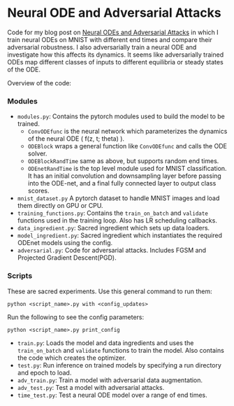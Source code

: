 # Neural ODE and Adversarial Attacks

Code for my blog post on [Neural ODEs and Adversarial Attacks](https://rajatvd.github.io/Neural-ODE-Adversarial/) in which I train neural ODEs on MNIST with different end times and compare their adversarial robustness. I also adversarially train a neural ODE and investigate how this affects its dynamics. It seems like adversarially trained ODEs map different classes of inputs to different equilibria or steady states of the ODE.

Overview of the code:

### Modules
* `modules.py`: Contains the pytorch modules used to build the model to be trained.
  - `ConvODEfunc` is the neural network which parameterizes the dynamics of the neural ODE ( f(z, t; theta) ).
  - `ODEBlock` wraps a general function like `ConvODEfunc` and calls the ODE solver.
  - `ODEBlockRandTime` same as above, but supports random end times.
  - `ODEnetRandTime` is the top level module used for MNIST classification. It has an initial convolution and downsampling layer before passing into the ODE-net, and a final fully connected layer to output class scores.
* `mnist_dataset.py` A pytorch dataset to handle MNIST images and load them directly on GPU or CPU.
* `training_functions.py`: Contains the `train_on_batch` and `validate` functions used in the training loop. Also has LR scheduling callbacks.
* `data_ingredient.py`: Sacred ingredient which sets up data loaders.
* `model_ingredient.py`: Sacred ingredient which instantiates the required ODEnet models using the config.
* `adversarial.py`: Code for adversarial attacks. Includes FGSM and Projected Gradient Descent(PGD).

### Scripts
These are sacred experiments. Use this general command to run them:

`python <script_name>.py with <config_updates>`

Run the following to see the config parameters:

`python <script_name>.py print_config`

* `train.py`: Loads the model and data ingredients and uses the `train_on_batch` and `validate` functions to train the model. Also contains the code which creates the optimizer.
* `test.py`: Run inference on trained models by specifying a run directory and epoch to load.
* `adv_train.py`: Train a model with adversarial data augmentation.
* `adv_test.py`: Test a model with adversarial attacks.
* `time_test.py`: Test a neural ODE model over a range of end times.
